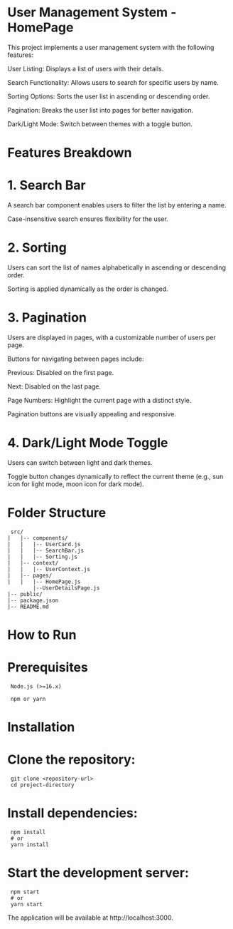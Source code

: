 # User Management System - HomePage

This project implements a user management system with the following features:

User Listing: Displays a list of users with their details.

Search Functionality: Allows users to search for specific users by name.

Sorting Options: Sorts the user list in ascending or descending order.

Pagination: Breaks the user list into pages for better navigation.

Dark/Light Mode: Switch between themes with a toggle button.

# Features Breakdown

# 1. Search Bar

A search bar component enables users to filter the list by entering a name.

Case-insensitive search ensures flexibility for the user.

# 2. Sorting

Users can sort the list of names alphabetically in ascending or descending order.

Sorting is applied dynamically as the order is changed.

# 3. Pagination

Users are displayed in pages, with a customizable number of users per page.

Buttons for navigating between pages include:

Previous: Disabled on the first page.

Next: Disabled on the last page.

Page Numbers: Highlight the current page with a distinct style.

Pagination buttons are visually appealing and responsive.

# 4. Dark/Light Mode Toggle

Users can switch between light and dark themes.

Toggle button changes dynamically to reflect the current theme (e.g., sun icon for light mode, moon icon for dark mode).



# Folder Structure 

     src/
    |   |-- components/
    |   |   |-- UserCard.js
    |   |   |-- SearchBar.js
    |   |   |-- Sorting.js
    |   |-- context/
    |   |   |-- UserContext.js
    |   |-- pages/
    |   |   |-- HomePage.js
            |--UserDetailsPage.js
    |-- public/
    |-- package.json
    |-- README.md


# How to Run

# Prerequisites

     Node.js (>=16.x)
     
     npm or yarn

# Installation

# Clone the repository:

     git clone <repository-url>
     cd project-directory

# Install dependencies:

     npm install
     # or
     yarn install

# Start the development server:

     npm start
     # or
     yarn start

The application will be available at http://localhost:3000.
